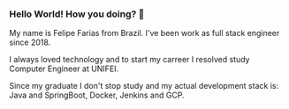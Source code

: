 ### Hello World! How you doing? 👋

My name is Felipe Farias from Brazil. I've been work as full stack engineer since 2018.

I always loved technology and to start my carreer I resolved study Computer Engineer at UNIFEI. 

Since my graduate I don't stop study and my actual development stack is: Java and SpringBoot, Docker, Jenkins and GCP.


<!--
**felipefariasdasilva/felipefariasdasilva** is a ✨ _special_ ✨ repository because its `README.md` (this file) appears on your GitHub profile.

Here are some ideas to get you started:

- 🔭 I’m currently working on ...
- 🌱 I’m currently learning ...
- 👯 I’m looking to collaborate on ...
- 🤔 I’m looking for help with ...
- 💬 Ask me about ...
- 📫 How to reach me: ...
- 😄 Pronouns: ...
- ⚡ Fun fact: ...
-->

